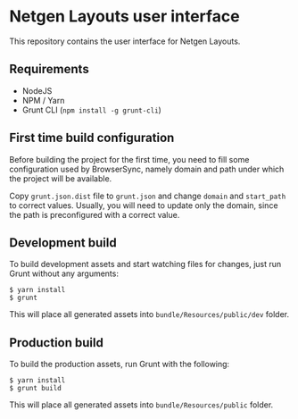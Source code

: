 Netgen Layouts user interface
=============================

This repository contains the user interface for Netgen Layouts.

Requirements
------------

* NodeJS
* NPM / Yarn
* Grunt CLI (`npm install -g grunt-cli`)

First time build configuration
------------------------------

Before building the project for the first time, you need to fill some configuration
used by BrowserSync, namely domain and path under which the project will be available.

Copy `grunt.json.dist` file to `grunt.json` and change `domain` and `start_path` to
correct values. Usually, you will need to update only the domain, since the path is
preconfigured with a correct value.

Development build
-----------------

To build development assets and start watching files for changes, just run
Grunt without any arguments:

```
$ yarn install
$ grunt
```

This will place all generated assets into `bundle/Resources/public/dev` folder.

Production build
----------------

To build the production assets, run Grunt with the following:

```
$ yarn install
$ grunt build
```

This will place all generated assets into `bundle/Resources/public` folder.
